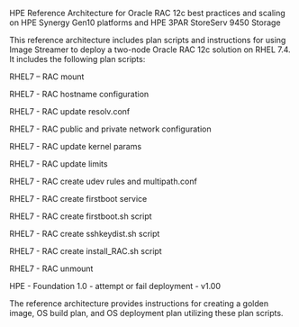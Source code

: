HPE Reference Architecture for Oracle RAC 12c best practices and scaling on HPE Synergy Gen10 platforms and HPE 3PAR StoreServ 9450 Storage

This reference architecture includes plan scripts and instructions for using Image Streamer to deploy a two-node Oracle RAC 12c solution on
RHEL 7.4. It includes the following plan scripts:

  RHEL7 – RAC mount
  
  RHEL7 - RAC hostname configuration
  
  RHEL7 - RAC update resolv.conf
  
  RHEL7 - RAC public and private network configuration
  
  RHEL7 - RAC update kernel params
  
  RHEL7 - RAC update limits
  
  RHEL7 - RAC create udev rules and multipath.conf
  
  RHEL7 - RAC create firstboot service
  
  RHEL7 - RAC create firstboot.sh script
  
  RHEL7 - RAC create sshkeydist.sh script
  
  RHEL7 - RAC create install_RAC.sh script
  
  RHEL7 - RAC unmount
  
  HPE - Foundation 1.0 - attempt or fail deployment - v1.00

The reference architecture provides instructions for creating a golden image, OS build plan, and OS deployment plan utilizing these plan 
scripts.

